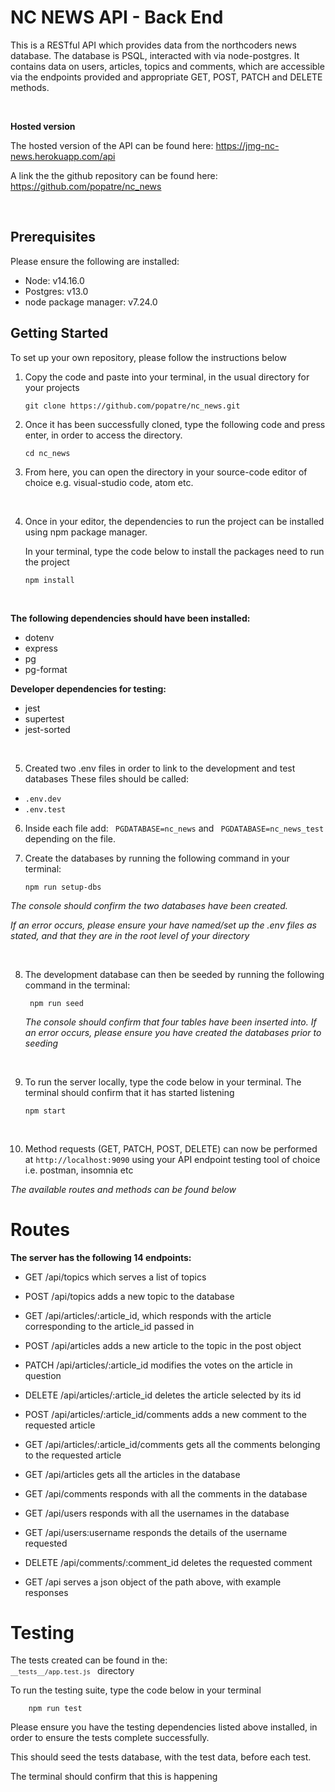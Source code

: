 # <h1> NC NEWS API - Back End </h1>

This is a RESTful API which provides data from the northcoders news database. The database is PSQL, interacted with via node-postgres.
It contains data on users, articles, topics and comments, which are accessible via the endpoints provided and appropriate GET, POST, PATCH and DELETE methods.

<br>

**Hosted version**

The hosted version of the API can be found here: <https://jmg-nc-news.herokuapp.com/api>
<br>

A link the the github repository can be found here: <https://github.com/popatre/nc_news>

<br>

## Prerequisites

Please ensure the following are installed:

-   Node: v14.16.0
-   Postgres: v13.0
-   node package manager: v7.24.0

## Getting Started

To set up your own repository, please follow the instructions below

1.  Copy the code and paste into your terminal, in the usual directory for your projects

        git clone https://github.com/popatre/nc_news.git

2.  Once it has been successfully cloned, type the following code and press enter, in order to access the directory.

        cd nc_news

3.  From here, you can open the directory in your source-code editor of choice e.g. visual-studio code, atom etc.

<br>

4.  Once in your editor, the dependencies to run the project can be installed using npm package manager.

    In your terminal, type the code below to install the packages need to run the project

        npm install

<br>

**The following dependencies should have been installed:**

-   dotenv
-   express
-   pg
-   pg-format

**Developer dependencies for testing:**

-   jest
-   supertest
-   jest-sorted

<br>

5. Created two .env files in order to link to the development and test databases
   These files should be called:

-   `.env.dev`
-   `.env.test`

6.  Inside each file add: ` PGDATABASE=nc_news` and ` PGDATABASE=nc_news_test` depending on the file.

7.  Create the databases by running the following command in your terminal:

        npm run setup-dbs

_The console should confirm the two databases have been created._

_If an error occurs, please ensure your have named/set up the .env files as stated, and that they are in the root level of your directory_

<br>

8.  The development database can then be seeded by running the following command in the terminal:

         npm run seed

    _The console should confirm that four tables have been inserted into. If an error occurs, please ensure you have created the databases prior to seeding_

 <br>

9.  To run the server locally, type the code below in your terminal. The terminal should confirm that it has started listening

        npm start

<br>

10. Method requests (GET, PATCH, POST, DELETE) can now be performed at `http://localhost:9090` using your API endpoint testing tool of choice i.e. postman, insomnia etc

_The available routes and methods can be found below_

# Routes

**The server has the following 14 endpoints:**

-   GET /api/topics which serves a list of topics

-   POST /api/topics adds a new topic to the database

-   GET /api/articles/:article_id, which responds with the article corresponding to the article_id passed in

-   POST /api/articles adds a new article to the topic in the post object

-   PATCH /api/articles/:article_id modifies the votes on the article in question

-   DELETE /api/articles/:article_id deletes the article selected by its id

-   POST /api/articles/:article_id/comments adds a new comment to the requested article

-   GET /api/articles/:article_id/comments gets all the comments belonging to the requested article

-   GET /api/articles gets all the articles in the database

-   GET /api/comments responds with all the comments in the database

-   GET /api/users responds with all the usernames in the database

-   GET /api/users:username responds the details of the username requested

-   DELETE /api/comments/:comment_id deletes the requested comment

-   GET /api serves a json object of the path above, with example responses

# Testing

The tests created can be found in the: <code> `__tests__/app.test.js` </code> directory

To run the testing suite, type the code below in your terminal

        npm run test

Please ensure you have the testing dependencies listed above installed, in order to ensure the tests complete successfully.

This should seed the tests database, with the test data, before each test.

The terminal should confirm that this is happening
